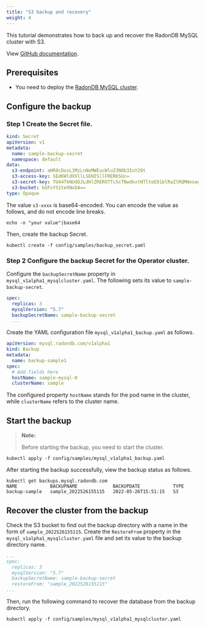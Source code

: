 ```yaml
---
title: "S3 backup and recovery"
weight: 4
---
```


This tutorial demonstrates how to back up and recover the RadonDB MySQL cluster with S3.

View [GitHub documentation](https://github.com/radondb/radondb-mysql-kubernetes/blob/main/docs/en-us/backup_and_restoration_s3.md).

## Prerequisites
* You need to deploy the [RadonDB MySQL cluster](../../installation/on_kubernetes).

## Configure the backup

### Step 1 Create the Secret file.
```yaml
kind: Secret
apiVersion: v1
metadata:
  name: sample-backup-secret
  namespace: default
data:
  s3-endpoint: aHR0cDovL3MzLnNoMWEucWluZ3N0b3IuY29t
  s3-access-key: SEdKWldXVllLSENISllFRERKSUc=
  s3-secret-key: TU44TkNUdDJLdHlZREROTTc5cTNwdkxtNTlteE01blRaZlRQMWxoag==
  s3-bucket: bGFsYS1teXNxbA==
type: Opaque

```
The value `s3-xxxx` is base64-encoded. You can encode the value as follows, and do not encode line breaks.

```shell
echo -n "your value"|base64
```
Then, create the backup Secret.
```shell
kubectl create -f config/samples/backup_secret.yaml
```

### Step 2 Configure the backup Secret for the Operator cluster.
Configure the `backupSecretName` property in `mysql_v1alpha1_mysqlcluster.yaml`. The following sets its value to `sample-backup-secret`.

```yaml
spec:
  replicas: 3
  mysqlVersion: "5.7"
  backupSecretName: sample-backup-secret
  ...
```
Create the YAML configuration file `mysql_v1alpha1_backup.yaml` as follows.

```yaml
apiVersion: mysql.radondb.com/v1alpha1
kind: Backup
metadata:
  name: backup-sample1
spec:
  # Add fields here
  hostName: sample-mysql-0
  clusterName: sample

```

The configured property `hostName` stands for the pod name in the cluster, while `clusterName` refers to the cluster name.

## Start the backup

> **Note:**
> 
> Before starting the backup, you need to start the cluster.

```shell
kubectl apply -f config/samples/mysql_v1alpha1_backup.yaml
```

After starting the backup successfully, view the backup status as follows.

```shell
kubectl get backups.mysql.radondb.com 
NAME            BACKUPNAME             BACKUPDATE            TYPE
backup-sample   sample_2022526155115   2022-05-26T15:51:15   S3
```

## Recover the cluster from the backup
Check the S3 bucket to find out the backup directory with a name in the form of `sample_2022526155115`. Create the `RestoreFrom` property in the `mysql_v1alpha1_mysqlcluster.yaml` file and set its value to the backup directory name.

```yaml
...
spec:
  replicas: 3
  mysqlVersion: "5.7"
  backupSecretName: sample-backup-secret
  restoreFrom: "sample_2022526155115"
...
```
Then, run the following command to recover the database from the backup directory.

```shell
kubectl apply -f config/samples/mysql_v1alpha1_mysqlcluster.yaml     
```